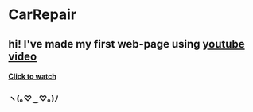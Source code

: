 # CarRepair
## hi! I've made my first web-page using [youtube video](https://youtube.com/playlist?list=PLgzmTiAoPpLpmfmEkQNYezhMhDekTBuia)
#### [Click to watch](https://ritusya.github.io/CarRepair/) 

### ヽ(｡♡‿♡｡)ﾉ

